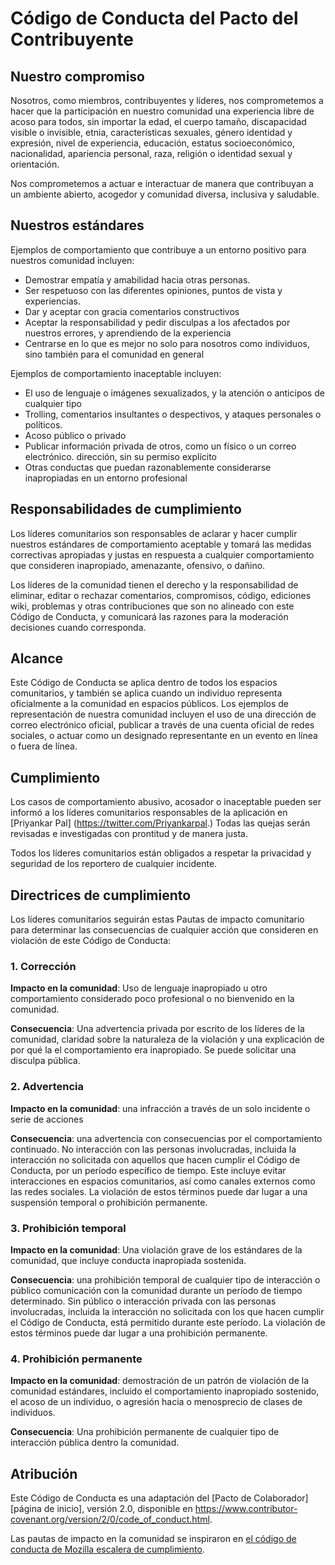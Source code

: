 # Código de Conducta del Pacto del Contribuyente

## Nuestro compromiso

Nosotros, como miembros, contribuyentes y líderes, nos comprometemos a hacer que la participación en nuestro
comunidad una experiencia libre de acoso para todos, sin importar la edad, el cuerpo
tamaño, discapacidad visible o invisible, etnia, características sexuales, género
identidad y expresión, nivel de experiencia, educación, estatus socioeconómico,
nacionalidad, apariencia personal, raza, religión o identidad sexual
y orientación.

Nos comprometemos a actuar e interactuar de manera que contribuyan a un ambiente abierto, acogedor y
comunidad diversa, inclusiva y saludable.

## Nuestros estándares

Ejemplos de comportamiento que contribuye a un entorno positivo para nuestros
comunidad incluyen:

- Demostrar empatía y amabilidad hacia otras personas.
- Ser respetuoso con las diferentes opiniones, puntos de vista y experiencias.
- Dar y aceptar con gracia comentarios constructivos
- Aceptar la responsabilidad y pedir disculpas a los afectados por nuestros errores,
   y aprendiendo de la experiencia
- Centrarse en lo que es mejor no solo para nosotros como individuos, sino también para el
   comunidad en general

Ejemplos de comportamiento inaceptable incluyen:

- El uso de lenguaje o imágenes sexualizados, y la atención o
   anticipos de cualquier tipo
- Trolling, comentarios insultantes o despectivos, y ataques personales o políticos.
- Acoso público o privado
- Publicar información privada de otros, como un físico o un correo electrónico.
   dirección, sin su permiso explícito
- Otras conductas que puedan razonablemente considerarse inapropiadas en un
   entorno profesional

## Responsabilidades de cumplimiento

Los líderes comunitarios son responsables de aclarar y hacer cumplir nuestros estándares de
comportamiento aceptable y tomará las medidas correctivas apropiadas y justas en
respuesta a cualquier comportamiento que consideren inapropiado, amenazante, ofensivo,
o dañino.

Los líderes de la comunidad tienen el derecho y la responsabilidad de eliminar, editar o rechazar
comentarios, compromisos, código, ediciones wiki, problemas y otras contribuciones que son
no alineado con este Código de Conducta, y comunicará las razones para la moderación
decisiones cuando corresponda.

## Alcance

Este Código de Conducta se aplica dentro de todos los espacios comunitarios, y también se aplica cuando
un individuo representa oficialmente a la comunidad en espacios públicos.
Los ejemplos de representación de nuestra comunidad incluyen el uso de una dirección de correo electrónico oficial,
publicar a través de una cuenta oficial de redes sociales, o actuar como un designado
representante en un evento en línea o fuera de línea.

## Cumplimiento

Los casos de comportamiento abusivo, acosador o inaceptable pueden ser
informó a los líderes comunitarios responsables de la aplicación en [Priyankar Pal] (https://twitter.com/Priyankarpal.)
Todas las quejas serán revisadas e investigadas con prontitud y de manera justa.

Todos los líderes comunitarios están obligados a respetar la privacidad y seguridad de los
reportero de cualquier incidente.

## Directrices de cumplimiento

Los líderes comunitarios seguirán estas Pautas de impacto comunitario para determinar
las consecuencias de cualquier acción que consideren en violación de este Código de Conducta:

### 1. Corrección

**Impacto en la comunidad**: Uso de lenguaje inapropiado u otro comportamiento considerado
poco profesional o no bienvenido en la comunidad.

**Consecuencia**: Una advertencia privada por escrito de los líderes de la comunidad,
claridad sobre la naturaleza de la violación y una explicación de por qué la
el comportamiento era inapropiado. Se puede solicitar una disculpa pública.

### 2. Advertencia

**Impacto en la comunidad**: una infracción a través de un solo incidente o serie
de acciones

**Consecuencia**: una advertencia con consecuencias por el comportamiento continuado. No
interacción con las personas involucradas, incluida la interacción no solicitada con
aquellos que hacen cumplir el Código de Conducta, por un período específico de tiempo. Este
incluye evitar interacciones en espacios comunitarios, así como canales externos
como las redes sociales. La violación de estos términos puede dar lugar a una suspensión temporal o
prohibición permanente.

### 3. Prohibición temporal

**Impacto en la comunidad**: Una violación grave de los estándares de la comunidad, que incluye
conducta inapropiada sostenida.

**Consecuencia**: una prohibición temporal de cualquier tipo de interacción o público
comunicación con la comunidad durante un período de tiempo determinado. Sin público o
interacción privada con las personas involucradas, incluida la interacción no solicitada
con los que hacen cumplir el Código de Conducta, está permitido durante este período.
La violación de estos términos puede dar lugar a una prohibición permanente.

### 4. Prohibición permanente

**Impacto en la comunidad**: demostración de un patrón de violación de la comunidad
estándares, incluido el comportamiento inapropiado sostenido, el acoso de un
individuo, o agresión hacia o menosprecio de clases de individuos.

**Consecuencia**: Una prohibición permanente de cualquier tipo de interacción pública dentro
la comunidad.

## Atribución

Este Código de Conducta es una adaptación del [Pacto de Colaborador][página de inicio],
versión 2.0, disponible en
https://www.contributor-covenant.org/version/2/0/code_of_conduct.html.

Las pautas de impacto en la comunidad se inspiraron en [el código de conducta de Mozilla
escalera de cumplimiento](https://github.com/mozilla/diversity).